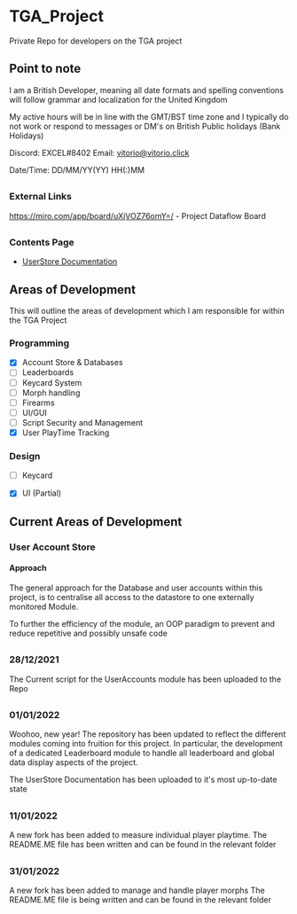
# TGA_Project
Private Repo for developers on the TGA project

## Point to note
I am a British Developer, meaning all date formats and spelling conventions will follow grammar and localization for the United Kingdom

My active hours will be in line with the GMT/BST time zone and I typically do not work or respond to messages or DM's on British Public holidays (Bank Holidays)

Discord: EXCEL#8402
Email: [vitorio@vitorio.click](mailto:vitorio@vitorio.click)

Date/Time: DD/MM/YY(YY) HH(:)MM

##
### External Links
https://miro.com/app/board/uXjVOZ76omY=/ - Project Dataflow Board

##
### Contents Page

 - [UserStore Documentation](https://github.com/Vintovin/TGA_Project/blob/main/UserStore/UserStoreDocumentation.md)

##


## Areas of Development
This will outline the areas of development which I am responsible for within the TGA Project

### Programming

 - [x] Account Store & Databases
 - [ ] Leaderboards
 - [ ] Keycard System
 - [ ] Morph handling
 - [ ] Firearms
 - [ ] UI/GUI
 - [ ] Script Security and Management
 - [x] User PlayTime Tracking

### Design

 - [ ] Keycard
 - [x] UI (Partial)


## Current Areas of Development

### User Account Store

#### Approach
The general approach for the Database and user accounts within this project, is to centralise all access to the datastore to one externally monitored Module.

To further the efficiency of the module, an OOP paradigm to prevent and reduce repetitive and possibly unsafe code
##
### 28/12/2021
The Current script for the UserAccounts module has been uploaded to the Repo
##
### 01/01/2022
Woohoo, new year!
The repository has been updated to reflect the different modules coming into fruition for this project. In particular, the development of a dedicated Leaderboard module to handle all leaderboard and global data display aspects of the project.

The UserStore Documentation has been uploaded to it's most up-to-date state

##
### 11/01/2022

A new fork has been added to measure individual player playtime.
The README.ME file has been written and can be found in the relevant folder


##
### 31/01/2022

A new fork has been added to manage and handle player morphs
The README.ME file is being written and can be found in the relevant folder
